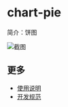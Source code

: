 # chart-pie

简介：饼图

![截图](https://img.alicdn.com/tfs/TB1rfJHivDH8KJjy1XcXXcpdXXa-1910-1022.png)

## 更多

* [使用说明](http://gitlab.alibaba-inc.com/ice/notes/issues/830)
* [开发规范](http://gitlab.alibaba-inc.com/ice/notes/issues/830)
